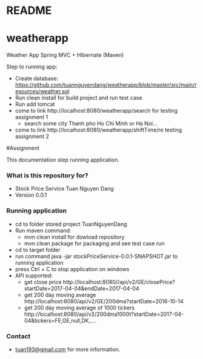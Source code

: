 # README #
# weatherapp
Weather App Spring MVC + Hibernate (Maven)

Step to running app:
- Create database: https://github.com/tuannguyendang/weatherapp/blob/master/src/main/resources/weather.sql
- Run clean install for build project and run test case
- Run add tomcat
- come to link http://localhost:8080/weatherapp/search for testing assignment 1
	- search some city Thanh pho Ho Chi Minh or Ha Noi...
- come to link http://localhost:8080/weatherapp/shiftTime/re testing assignment 2

#Assignment

This documentation step running application.

### What is this repository for? ###

* Stock Price Service Tuan Nguyen Dang 
* Version 0.0.1

### Running application ###

* cd to folder stored project TuanNguyenDang
* Run maven command:
	- mvn clean install for dowload repository
	- mvn clean package for packaging and see test case run
* cd to target folder
* run command java -jar stockPriceService-0.0.1-SNAPSHOT.jar to running application
* press Ctrl + C to stop application on windows 
* API supported:
	* get close price http://localhost:8080//api/v2/GE/closePrice?startDate=2017-04-04&endDate=2017-04-04
	* get 200 day moving average http://localhost:8080/api/v2/GE/200dma?startDate=2016-10-14
	* get 200 day moving average of 1000 tickers http://localhost:8080/api/v2/200dma1000t?startDate=2017-04-04&tickers=FE,GE,null,DK,....	
	
### Contact ###

* tuan193@gmail.com for more information.
